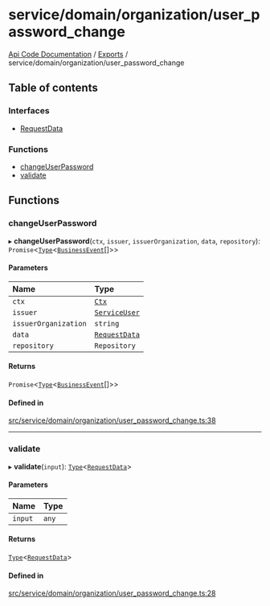 # service/domain/organization/user\_password\_change
 
[Api Code Documentation](../README.md) / [Exports](../modules.md) / service/domain/organization/user\_password\_change

## Table of contents

### Interfaces

- [RequestData](../interfaces/service_domain_organization_user_password_change.RequestData.md)

### Functions

- [changeUserPassword](service_domain_organization_user_password_change.md#changeuserpassword)
- [validate](service_domain_organization_user_password_change.md#validate)

## Functions

### changeUserPassword

▸ **changeUserPassword**(`ctx`, `issuer`, `issuerOrganization`, `data`, `repository`): `Promise`\<[`Type`](result.md#type)\<[`BusinessEvent`](service_domain_business_event.md#businessevent)[]\>\>

#### Parameters

| Name | Type |
| :------ | :------ |
| `ctx` | [`Ctx`](../interfaces/lib_ctx.Ctx.md) |
| `issuer` | [`ServiceUser`](../interfaces/service_domain_organization_service_user.ServiceUser.md) |
| `issuerOrganization` | `string` |
| `data` | [`RequestData`](../interfaces/service_domain_organization_user_password_change.RequestData.md) |
| `repository` | `Repository` |

#### Returns

`Promise`\<[`Type`](result.md#type)\<[`BusinessEvent`](service_domain_business_event.md#businessevent)[]\>\>

#### Defined in

[src/service/domain/organization/user_password_change.ts:38](https://github.com/openkfw/TruBudget/blob/d2b440c/api/src/service/domain/organization/user_password_change.ts#L38)

___

### validate

▸ **validate**(`input`): [`Type`](result.md#type)\<[`RequestData`](../interfaces/service_domain_organization_user_password_change.RequestData.md)\>

#### Parameters

| Name | Type |
| :------ | :------ |
| `input` | `any` |

#### Returns

[`Type`](result.md#type)\<[`RequestData`](../interfaces/service_domain_organization_user_password_change.RequestData.md)\>

#### Defined in

[src/service/domain/organization/user_password_change.ts:28](https://github.com/openkfw/TruBudget/blob/d2b440c/api/src/service/domain/organization/user_password_change.ts#L28)
